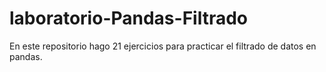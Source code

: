# laboratorio-Pandas-Filtrado
En este repositorio hago 21 ejercicios para practicar el filtrado de datos en pandas.
